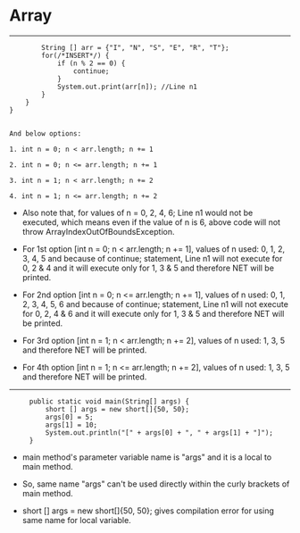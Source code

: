 # Array
-----------------------------------------------------------

```
        String [] arr = {"I", "N", "S", "E", "R", "T"};
        for(/*INSERT*/) {
            if (n % 2 == 0) {
                continue;
            }
            System.out.print(arr[n]); //Line n1
        }
    }
}


And below options:

1. int n = 0; n < arr.length; n += 1

2. int n = 0; n <= arr.length; n += 1

3. int n = 1; n < arr.length; n += 2

4. int n = 1; n <= arr.length; n += 2
```

* Also note that, for values of n = 0, 2, 4, 6; Line n1 would not be executed, which means even if the value of n is 6, above code will not throw ArrayIndexOutOfBoundsException.

* For 1st option [int n = 0; n < arr.length; n += 1], values of n used: 0, 1, 2, 3, 4, 5 and because of continue; statement, Line n1 will not execute for 0, 2 & 4 and it will execute only for 1, 3 & 5 and therefore NET will be printed.

* For 2nd option [int n = 0; n <= arr.length; n += 1], values of n used: 0, 1, 2, 3, 4, 5, 6 and because of continue; statement, Line n1 will not execute for 0, 2, 4 & 6 and it will execute only for 1, 3 & 5 and therefore NET will be printed.

* For 3rd option [int n = 1; n < arr.length; n += 2], values of n used: 1, 3, 5 and therefore NET will be printed.

* For 4th option [int n = 1; n <= arr.length; n += 2], values of n used: 1, 3, 5 and therefore NET will be printed.

------------------------------------------------------------

```
     public static void main(String[] args) {
         short [] args = new short[]{50, 50};
         args[0] = 5;
         args[1] = 10;
         System.out.println("[" + args[0] + ", " + args[1] + "]");
     }
```

* main method's parameter variable name is "args" and it is a local to main method.

* So, same name "args" can't be used directly within the curly brackets of main method.

* short [] args = new short[]{50, 50}; gives compilation error for using same name for local variable.

